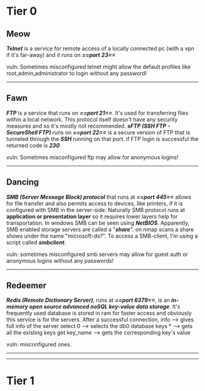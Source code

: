# Tier 0
## Meow
***Telnet*** is a service for remote access of a locally connected pc (with a vpn if it's far-away) and it runs on ***==port 23==***

vuln:
Sometimes misconfigured telnet might allow the default profiles like root,admin,administrator to login without any password!
***
## Fawn
***FTP*** is a service that runs on ***==port 21==***. It's used for transferring files within a local network. This protocol itself doesn't have any security measures and so it's mostly not recommended. 
***sFTP (SSH FTP - SecureShell FTP)*** runs on ***==port 22==*** is a secure version of FTP that is tunneled through the ***SSH*** running on that port.
if FTP login is successful the returned code is ***230***

vuln:
Sometimes misconfigured ftp may allow for anonymous logins!
***
## Dancing
***SMB (Server Message Block) protocol*** that runs at ***==port 445==*** allows for file transfer and also permits access to devices, like printers, if it is configured with SMB in the server-side. 
Naturally SMB protocol runs at **application or presentation layer** so it requires lower layers help for transportation. In windows SMB can be seen using ***NetBIOS***.
Apparently, SMB enabled storage servers are called a "***share***". on nmap scans a share shows under the name "microsoft-ds?". To access a SMB-client, I'm using a script called ***smbclient***.

vuln:
sometimes misconfigured smb servers may allow for guest auth or anonymous logins without any passwords!
***
## Redeemer
***Redis (Remote Dictionary Server)***, runs at ***==port 6379==***, is an ***in-memory open source advanced noSQL key-value data storage***. It's frequently used database is stored in ram for faster access and obviously this service is for the servers.
After a successful connection,
info --> gives full info of the server
select 0 --> selects the db0 database
keys * --> gets all the existing keys 
get key_name --> gets the corresponding key's value

vuln:
misconfigured ones.
***
***
# Tier 1

